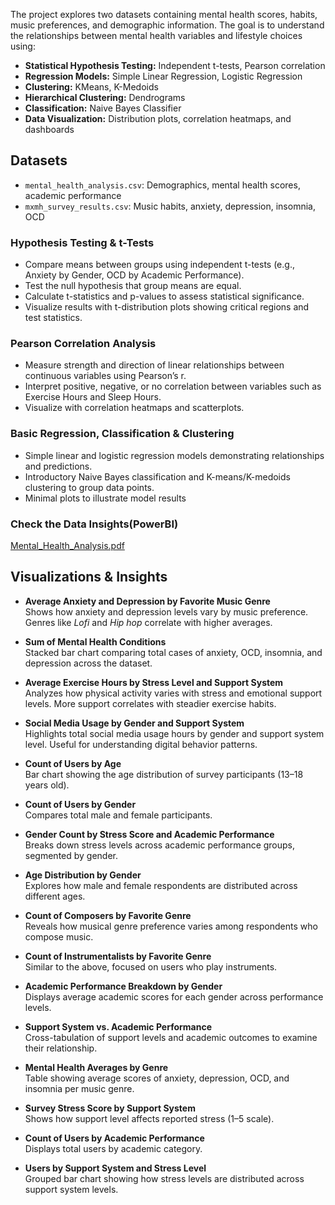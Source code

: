 The project explores two datasets containing mental health scores, habits, music preferences, and demographic information. The goal is to understand the relationships between mental health variables and lifestyle choices using:

- **Statistical Hypothesis Testing:** Independent t-tests, Pearson correlation  
- **Regression Models:** Simple Linear Regression, Logistic Regression  
- **Clustering:** KMeans, K-Medoids  
- **Hierarchical Clustering:** Dendrograms  
- **Classification:** Naive Bayes Classifier  
- **Data Visualization:** Distribution plots, correlation heatmaps, and dashboards  

## Datasets  
- `mental_health_analysis.csv`: Demographics, mental health scores, academic performance  
- `mxmh_survey_results.csv`: Music habits, anxiety, depression, insomnia, OCD  

### Hypothesis Testing & t-Tests  
- Compare means between groups using independent t-tests (e.g., Anxiety by Gender, OCD by Academic Performance).  
- Test the null hypothesis that group means are equal.  
- Calculate t-statistics and p-values to assess statistical significance.  
- Visualize results with t-distribution plots showing critical regions and test statistics.

### Pearson Correlation Analysis  
- Measure strength and direction of linear relationships between continuous variables using Pearson’s r.  
- Interpret positive, negative, or no correlation between variables such as Exercise Hours and Sleep Hours.  
- Visualize with correlation heatmaps and scatterplots.

### Basic Regression, Classification & Clustering  
- Simple linear and logistic regression models demonstrating relationships and predictions.  
- Introductory Naive Bayes classification and K-means/K-medoids clustering to group data points.  
- Minimal plots to illustrate model results

### Check the Data Insights(PowerBI)

[Mental_Health_Analysis.pdf](https://github.com/user-attachments/files/19429333/Mental_Health_Analysis.pdf)

## Visualizations & Insights

- **Average Anxiety and Depression by Favorite Music Genre**  
  Shows how anxiety and depression levels vary by music preference. Genres like *Lofi* and *Hip hop* correlate with higher averages.

- **Sum of Mental Health Conditions**  
  Stacked bar chart comparing total cases of anxiety, OCD, insomnia, and depression across the dataset.

- **Average Exercise Hours by Stress Level and Support System**  
  Analyzes how physical activity varies with stress and emotional support levels. More support correlates with steadier exercise habits.

- **Social Media Usage by Gender and Support System**  
  Highlights total social media usage hours by gender and support system level. Useful for understanding digital behavior patterns.

- **Count of Users by Age**  
  Bar chart showing the age distribution of survey participants (13–18 years old).

- **Count of Users by Gender**  
  Compares total male and female participants.

- **Gender Count by Stress Score and Academic Performance**  
  Breaks down stress levels across academic performance groups, segmented by gender.

- **Age Distribution by Gender**  
  Explores how male and female respondents are distributed across different ages.

- **Count of Composers by Favorite Genre**  
  Reveals how musical genre preference varies among respondents who compose music.

- **Count of Instrumentalists by Favorite Genre**  
  Similar to the above, focused on users who play instruments.

- **Academic Performance Breakdown by Gender**  
  Displays average academic scores for each gender across performance levels.

- **Support System vs. Academic Performance**  
  Cross-tabulation of support levels and academic outcomes to examine their relationship.

- **Mental Health Averages by Genre**  
  Table showing average scores of anxiety, depression, OCD, and insomnia per music genre.

- **Survey Stress Score by Support System**  
  Shows how support level affects reported stress (1–5 scale).

- **Count of Users by Academic Performance**  
  Displays total users by academic category.

- **Users by Support System and Stress Level**  
  Grouped bar chart showing how stress levels are distributed across support system levels.
